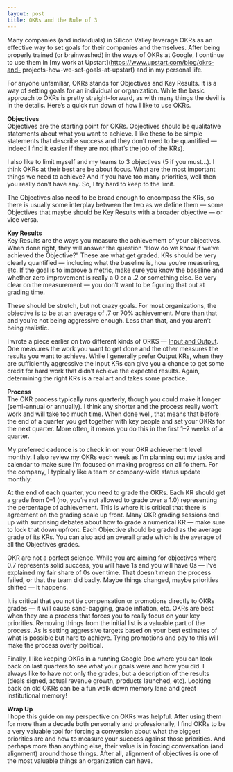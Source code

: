 ```yaml
---
layout: post
title: OKRs and the Rule of 3
---
```


Many companies (and individuals) in Silicon Valley leverage OKRs as an
effective way to set goals for their companies and themselves. After being
properly trained (or brainwashed) in the ways of OKRs at Google, I continue to
use them in [my work at Upstart](https://www.upstart.com/blog/okrs-and-
projects-how-we-set-goals-at-upstart) and in my personal life.

For anyone unfamiliar, OKRs stands for Objectives and Key Results. It is a way
of setting goals for an individual or organization. While the basic approach
to OKRs is pretty straight-forward, as with many things the devil is in the
details. Here’s a quick run down of how I like to use OKRs.

**Objectives**  
Objectives are the starting point for OKRs. Objectives should be qualitative
statements about what you want to achieve. I like these to be simple
statements that describe success and they don’t need to be quantified — indeed
I find it easier if they are not (that’s the job of the KRs).

I also like to limit myself and my teams to 3 objectives (5 if you must…). I
think OKRs at their best are be about focus. What are the most important
things we need to achieve? And if you have too many priorities, well then you
really don’t have any. So, I try hard to keep to the limit.

The Objectives also need to be broad enough to encompass the KRs, so there is
usually some interplay between the two as we define them — some Objectives
that maybe should be Key Results with a broader objective — or vice versa.

**Key Results**  
Key Results are the ways you measure the achievement of your objectives. When
done right, they will answer the question “How do we know if we’ve achieved
the Objective?” These are what get graded. KRs should be very clearly
quantified — including what the baseline is, how you’re measuring, etc. If the
goal is to improve a metric, make sure you know the baseline and whether zero
improvement is really a 0 or a .2 or something else. Be very clear on the
measurement — you don’t want to be figuring that out at grading time.

These should be stretch, but not crazy goals. For most organizations, the
objective is to be at an average of .7 or 70% achievement. More than that and
you’re not being aggressive enough. Less than that, and you aren’t being
realistic.

I wrote a piece earlier on two different kinds of ORKS — [Input and
Output](https://jeffkeltner.com/input-vs-output-okrs/). One measures the work
you want to get done and the other measures the results you want to achieve.
While I generally prefer Output KRs, when they are sufficiently aggressive the
Input KRs can give you a chance to get some credit for hard work that didn’t
achieve the expected results. Again, determining the right KRs is a real art
and takes some practice.

**Process**  
The OKR process typically runs quarterly, though you could make it longer
(semi-annual or annually). I think any shorter and the process really won’t
work and will take too much time. When done well, that means that before the
end of a quarter you get together with key people and set your OKRs for the
next quarter. More often, it means you do this in the first 1–2 weeks of a
quarter.

My preferred cadence is to check in on your OKR achievement level monthly. I
also review my OKRs each week as I’m planning out my tasks and calendar to
make sure I’m focused on making progress on all fo them. For the company, I
typically like a team or company-wide status update monthly.

At the end of each quarter, you need to grade the OKRs. Each KR should get a
grade from 0–1 (no, you’re not allowed to grade over a 1.0) representing the
percentage of achievement. This is where it is critical that there is
agreement on the grading scale up front. Many OKR grading sessions end up with
surprising debates about how to grade a numerical KR — make sure to lock that
down upfront. Each Objective should be graded as the average grade of its KRs.
You can also add an overall grade which is the average of all the Objectives
grades.

OKR are not a perfect science. While you are aiming for objectives where 0.7
represents solid success, you will have 1s and you will have 0s — I’ve
explained my fair share of 0s over time. That doesn’t mean the process failed,
or that the team did badly. Maybe things changed, maybe priorities shifted —
it happens.

It is critical that you not tie compensation or promotions directly to OKRs
grades — it will cause sand-bagging, grade inflation, etc. OKRs are best when
they are a process that forces you to really focus on your key priorities.
Removing things from the initial list is a valuable part of the process. As is
setting aggressive targets based on your best estimates of what is possible
but hard to achieve. Tying promotions and pay to this will make the process
overly political.

Finally, I like keeping OKRs in a running Google Doc where you can look back
on last quarters to see what your goals were and how you did. I always like to
have not only the grades, but a description of the results (deals signed,
actual revenue growth, products launched, etc). Looking back on old OKRs can
be a fun walk down memory lane and great institutional memory!

**Wrap Up**  
I hope this guide on my perspective on OKRs was helpful. After using them for
more than a decade both personally and professionally, I find OKRs to be a
very valuable tool for forcing a conversion about what the biggest priorities
are and how to measure your success against those priorities. And perhaps more
than anything else, their value is in forcing conversation (and alignment)
around those things. After all, alignment of objectives is one of the most
valuable things an organization can have.

